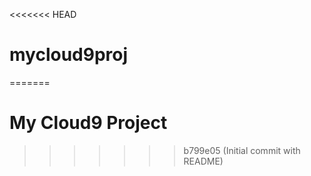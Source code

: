 <<<<<<< HEAD
# mycloud9proj
=======
# My Cloud9 Project
>>>>>>> b799e05 (Initial commit with README)
